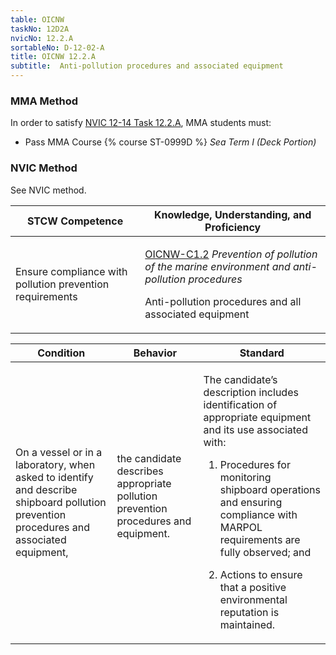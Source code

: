 ```yaml
---
table: OICNW
taskNo: 12D2A
nvicNo: 12.2.A 
sortableNo: D-12-02-A
title: OICNW 12.2.A 
subtitle:  Anti-pollution procedures and associated equipment
---
```



### MMA Method

In order to satisfy  [NVIC 12-14  Task  12.2.A]({{site.baseurl}}/assets/images/nvic-12-14.pdf), MMA students must:

* Pass MMA Course {% course ST-0999D %}  *Sea Term I (Deck Portion)*


### NVIC Method

<a onclick="togglevisibility('nvic_methods')" >See NVIC method.</a>

<div id='nvic_methods' class='hide'>

<table>
<thead>
<tr>
<th class='forty'> STCW Competence </th>
<th class='sixty'> Knowledge, Understanding, and Proficiency </th>
</tr>
</thead>




<tbody>
<tr><td markdown='1'>

Ensure compliance with pollution prevention requirements

</td><td markdown='1'>

[OICNW-C1.2]({{site.baseurl}}/tables/21.html#OICNW-C1.2) *Prevention of pollution of the marine environment and anti-pollution procedures*

Anti-pollution procedures and all associated equipment

</td></tr>


</tbody>
</table>


<table>
<thead>
<tr><th class='twenty'>  Condition </th><th class='twenty'> Behavior </th><th  class='sixty'>Standard </th></tr>
</thead>
<tbody >



<tr><td markdown='1'>

On a vessel or in a laboratory, when asked to identify and describe shipboard pollution prevention procedures and associated equipment,

</td><td markdown='1'>

the candidate describes appropriate pollution prevention procedures and equipment.

<br>

<div class="tooltip">
<span class="tooltiptext">
</span>
</div>


</td><td markdown='1'>

The candidate’s description includes identification of appropriate equipment and its use associated with:

1. Procedures for monitoring shipboard operations and ensuring compliance with MARPOL requirements are fully observed; and

2. Actions to ensure that a positive environmental reputation is maintained.

</td></tr>
</tbody>
</table>
</div>
